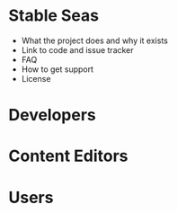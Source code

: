 
Stable Seas
===========

- What the project does and why it exists
- Link to code and issue tracker
- FAQ
- How to get support
- License

# Developers

# Content Editors

# Users
